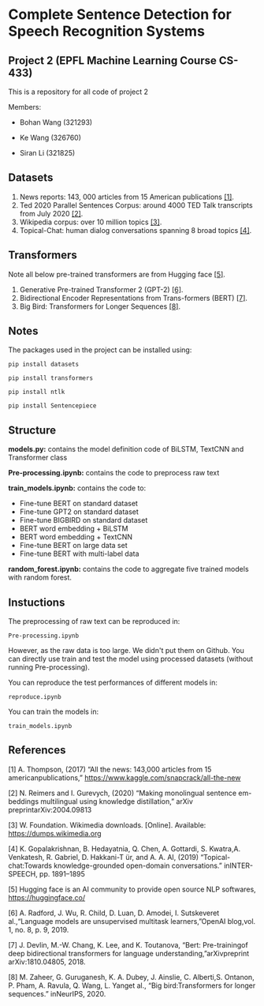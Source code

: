 # Complete Sentence Detection for Speech Recognition Systems

## Project 2 (EPFL Machine Learning Course CS-433)

This is a repository for all code of project 2

Members:

- Bohan Wang (321293)

- Ke Wang (326760)

- Siran Li (321825)

## Datasets 

1. News reports: 143, 000 articles from 15 American publications [[1]](#1).
2. Ted 2020 Parallel Sentences Corpus: around 4000 TED Talk transcripts from July 2020 [[2]](#2).
3. Wikipedia corpus: over 10 million topics [[3]](#3).
4. Topical-Chat: human dialog conversations spanning 8 broad topics [[4]](#4).

## Transformers

Note all below pre-trained transformers are from Hugging face [[5]](#5).

1. Generative Pre-trained Transformer 2 (GPT-2) [[6]](#6).
2. Bidirectional Encoder Representations from Trans-formers (BERT) [[7]](#7).
3. Big Bird: Transformers for Longer Sequences [[8]](#8).

## Notes
The packages used in the project can be installed using:

``pip install datasets``

``pip install transformers``

``pip install ntlk``

``pip install Sentencepiece``

## Structure
**models.py:** contains the model definition code of BiLSTM, TextCNN and Transformer class

**Pre-processing.ipynb:** contains the code to preprocess raw text 

**train_models.ipynb:** contains the code to: 
 - Fine-tune BERT on standard dataset
 - Fine-tune GPT2 on standard dataset
 - Fine-tune BIGBIRD on standard dataset
 - BERT word embedding + BiLSTM
 - BERT word embedding + TextCNN
 - Fine-tune BERT on large data set
 - Fine-tune BERT with multi-label data


**random_forest.ipynb:** contains the code to aggregate five trained models with random forest.

## Instuctions
The preprocessing of raw text can be reproduced in:

``Pre-processing.ipynb``

However, as the raw data is too large. We didn't put them on Github. You can directly use train and test the model using processed datasets (without running Pre-processing).

You can reproduce the test performances of different models in:

``reproduce.ipynb``

You can train the models in:

``train_models.ipynb``


## References
<a id="1">[1]</a> 
A.   Thompson, (2017)
“All   the   news:   143,000   articles   from   15   americanpublications,”
https://www.kaggle.com/snapcrack/all-the-new

<a id="2">[2]</a> 
N.   Reimers   and   I.   Gurevych, (2020)
“Making   monolingual   sentence   em-beddings   multilingual   using   knowledge   distillation,” arXiv   preprintarXiv:2004.09813

<a id="3">[3]</a> 
W.   Foundation.   Wikimedia   downloads.
[Online].   Available:   https://dumps.wikimedia.org

<a id="4">[4]</a> 
K.  Gopalakrishnan,  B.  Hedayatnia,  Q.  Chen,  A.  Gottardi,  S.  Kwatra,A. Venkatesh, R. Gabriel, D. Hakkani-T ̈ur, and A. A. AI, (2019)
“Topical-chat:Towards  knowledge-grounded  open-domain  conversations.”  inINTER-SPEECH, pp. 1891–1895

<a id="5">[5]</a> 
Hugging face is an AI community to provide open source NLP softwares, https://huggingface.co/

<a id="6">[6]</a> 
A. Radford, J. Wu, R. Child, D. Luan, D. Amodei, I. Sutskeveret al.,“Language  models  are  unsupervised  multitask  learners,”OpenAI  blog,vol. 1, no. 8, p. 9, 2019.

<a id="7">[7]</a> 
J. Devlin, M.-W. Chang, K. Lee, and K. Toutanova, “Bert: Pre-trainingof  deep  bidirectional  transformers  for  language  understanding,”arXivpreprint arXiv:1810.04805, 2018.

<a id="8">[8]</a> 
M.   Zaheer,   G.   Guruganesh,   K.   A.   Dubey,   J.   Ainslie,   C.   Alberti,S.  Ontanon,  P.  Pham,  A.  Ravula,  Q.  Wang,  L.  Yanget  al.,  “Big  bird:Transformers for longer sequences.” inNeurIPS, 2020.



